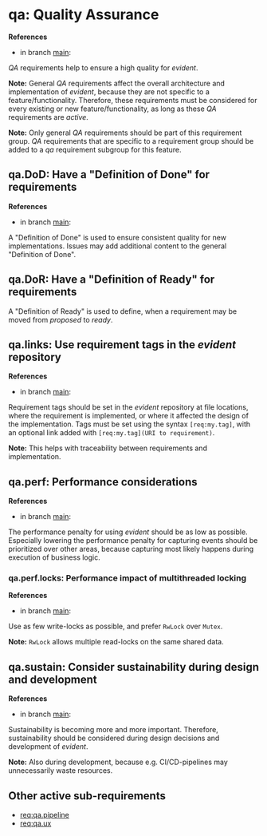 # qa: Quality Assurance

**References**

- in branch [main](https://github.com/mhatzl/evident/tree/main): 

*QA* requirements help to ensure a high quality for *evident*.

**Note:** General *QA* requirements affect the overall architecture and implementation of *evident*, because they are not specific to a feature/functionality. Therefore, these requirements must be considered for every existing or new feature/functionality, as long as these *QA* requirements are *active*.

**Note:** Only general *QA* requirements should be part of this requirement group. *QA* requirements that are specific to a requirement group should be added to a *qa* requirement subgroup for this feature.

## qa.DoD: Have a "Definition of Done" for requirements

**References**

- in branch [main](https://github.com/mhatzl/evident/tree/main):

A "Definition of Done" is used to ensure consistent quality for new implementations.
Issues may add additional content to the general "Definition of Done".

## qa.DoR: Have a "Definition of Ready" for requirements

A "Definition of Ready" is used to define, when a requirement may be moved from *proposed* to *ready*.

## qa.links: Use requirement tags in the *evident* repository

**References**

- in branch [main](https://github.com/mhatzl/evident/tree/main):

Requirement tags should be set in the *evident* repository at file locations, where the requirement is implemented,
or where it affected the design of the implementation.
Tags must be set using the syntax `[req:my.tag]`, with an optional link added with `[req:my.tag](URI to requirement)`.

**Note:** This helps with traceability between requirements and implementation.

## qa.perf: Performance considerations

**References**

- in branch [main](https://github.com/mhatzl/evident/tree/main): 

The performance penalty for using *evident* should be as low as possible.
Especially lowering the performance penalty for capturing events should be prioritized over other areas, because capturing most likely happens during execution of business logic.

### qa.perf.locks: Performance impact of multithreaded locking

**References**

- in branch [main](https://github.com/mhatzl/evident/tree/main): 

Use as few write-locks as possible, and prefer `RwLock` over `Mutex`.

**Note:** `RwLock` allows multiple read-locks on the same shared data.

## qa.sustain: Consider sustainability during design and development

**References**

- in branch [main](https://github.com/mhatzl/evident/tree/main): 

Sustainability is becoming more and more important.
Therefore, sustainability should be considered during design decisions and development of *evident*.

**Note:** Also during development, because e.g. CI/CD-pipelines may unnecessarily waste resources.

## Other active sub-requirements

- [req:qa.pipeline](5-REQ-qa.pipeline)
- [req:qa.ux](5-REQ-qa.ux)
